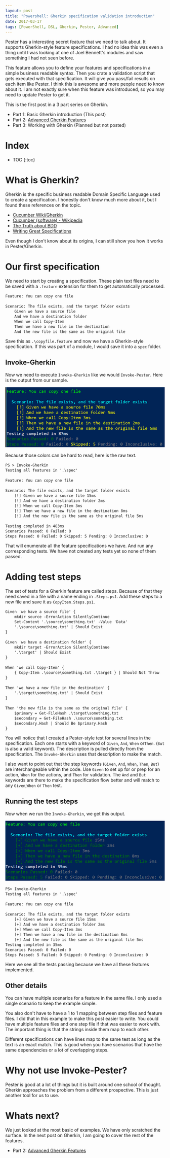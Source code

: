 ```yaml
---
layout: post
title: "Powershell: Gherkin specification validation introduction"
date: 2017-03-17
tags: [PowerShell, DSL, Gherkin, Pester, Advanced]
---
```


Pester has a interesting secret feature that we need to talk about. It supports Gherkin-style feature specifications. I had no idea this was even a thing until I was looking at one of Joel Bennett's modules and saw something I had not seen before.

This feature allows you to define your features and specifications in a simple business readable syntax. Then you crate a validation script that gets executed with that specification. It will give you pass/fail results on each item like Pester. I think this is awesome and more people need to know about it. I am not exactly sure when this feature was introduced, so you may need to update Pester to get it.

This is the first post in a 3 part series on Gherkin.

* Part 1: Basic Gherkin introduction (This post)
* Part 2: [Advanced Gherkin Features](../2017-04-30-Powershell-Gherkin-advanced-features)
* Part 3: Working with Gherkin (Planned but not posted)

# Index

* TOC
{:toc}

# What is Gherkin?

Gherkin is the specific business readable Domain Specific Language used to create a specification. I honestly don't know much more about it, but I found these references on the topic.

* [Cucumber Wiki/Gherkin](https://github.com/cucumber/cucumber/wiki/Gherkin)
* [Cucumber (software) - Wikipedia](https://en.wikipedia.org/wiki/Cucumber_(software)#Gherkin_.28Language.29 )
* [The Truth about BDD](https://sites.google.com/site/unclebobconsultingllc/the-truth-about-bdd)
* [Writing Great Specifications](https://www.manning.com/books/writing-great-specifications)

Even though I don't know about its origins, I can still show you how it works in Pester/Gherkin.

# Our first specification

We need to start by creating a specification. These plain text files need to be saved with a `.feature` extension for them to get automatically processed. 

    Feature: You can copy one file

    Scenario: The file exists, and the target folder exists
        Given we have a source file
        And we have a destination folder
        When we call Copy-Item
        Then we have a new file in the destination
        And the new file is the same as the original file

Save this as `.\copyfile.feature` and now we have a Gherkin-style specification. If this was part of a module, I would save it into a `spec` folder.

## Invoke-Gherkin

Now we need to execute `Invoke-Gherkin` like we would `Invoke-Pester`. Here is the output from our sample.

![Gherkin feature only](/img/gherkin-firstrun.png)

Because those colors can be hard to read, here is the raw text.

    PS > Invoke-Gherkin
    Testing all features in '.\spec'

    Feature: You can copy one file

    Scenario: The file exists, and the target folder exists
        [!] Given we have a source file 15ms
        [!] And we have a destination folder 2ms
        [!] When we call Copy-Item 3ms
        [!] Then we have a new file in the destination 8ms
        [!] And the new file is the same as the original file 5ms

    Testing completed in 483ms
    Scenarios Passed: 0 Failed: 0
    Steps Passed: 0 Failed: 0 Skipped: 5 Pending: 0 Inconclusive: 0

That will enumerate all the feature specifications we have. And run any corresponding tests. We have not created any tests yet so none of them passed.

# Adding test steps

The set of tests for a Gherkin feature are called steps. Because of that they need saved in a file with a name ending in `.Steps.ps1`. Add these steps to a new file and save it as `CopyItem.Steps.ps1`.

    Given 'we have a source file' {
        mkdir source -ErrorAction SilentlyContinue
        Set-Content '.\source\something.txt' -Value 'Data'
        '.\source\something.txt' | Should Exist
    }

    Given 'we have a destination folder' {
        mkdir target -ErrorAction SilentlyContinue
        '.\target' | Should Exist
    }

    When 'we call Copy-Item' {
        { Copy-Item .\source\something.txt .\target } | Should Not Throw
    }

    Then 'we have a new file in the destination' {
        '.\target\something.txt' | Should Exist
    }

    Then 'the new file is the same as the original file' {
        $primary = Get-FileHash .\target\something.txt
        $secondary = Get-FileHash .\source\something.txt
        $secondary.Hash | Should Be $primary.Hash
    }
 
You will notice that I created a Pester-style test for several lines in the specification. Each one starts with a keyword of `Given`, `And`, `When` or`Then`. (`But` is also a valid keyword). The description is pulled directly from the specification. The `Invoke-Gherkin` uses that description to make the match.

I also want to point out that the step keywords (`Given`, `And`, `When`, `Then`, `But`) are interchangeable within the code. Use `Given` to set up for or prep for an action, `When` for the actions, and `Then` for validation. The `And` and `But` keywords are there to make the specification flow better and will match to any `Given`,`When` or `Then` test.

## Running the test steps

Now when we run the `Invoke-Gherkin`, we get this output.

![Gherkin feature passing](/img/gherkin-pass.png)

    PS> Invoke-Gherkin
    Testing all features in '.\spec'

    Feature: You can copy one file

    Scenario: The file exists, and the target folder exists
        [+] Given we have a source file 15ms
        [+] And we have a destination folder 2ms
        [+] When we call Copy-Item 3ms
        [+] Then we have a new file in the destination 8ms
        [+] And the new file is the same as the original file 5ms
    Testing completed in 35ms
    Scenarios Passed: 0 Failed: 0
    Steps Passed: 5 Failed: 0 Skipped: 0 Pending: 0 Inconclusive: 0

Here we see all the tests passing because we have all these features implemented.

## Other details

You can have multiple scenarios for a feature in the same file. I only used a single scenario to keep the example simple.

You also don't have to have a 1 to 1 mapping between step files and feature files. I did that in this example to make this post easier to write. You could have multiple feature files and one step file if that was easier to work with. The important thing is that the strings inside them map to each other.

Different specifications can have lines map to the same test as long as the text is an exact match. This is good when you have scenarios that have the same dependencies or a lot of overlapping steps.

# Why not use Invoke-Pester?

Pester is good at a lot of things but it is built around one school of thought. Gherkin approaches the problem from a different prospective. This is just another tool for us to use. 

# Whats next?

We just looked at the most basic of examples. We have only scratched the surface. In the next post on Gherkin, I am going to cover the rest of the features.

* Part 2: [Advanced Gherkin Features](../2017-04-30-Powershell-Gherkin-advanced-features)

